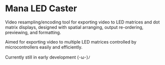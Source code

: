 # Mana LED Caster

Video resampling/encoding tool for exporting video to LED matrices and dot matrix displays, designed with spatial arranging, output re-ordering, previewing, and formatting.

Aimed for exporting video to multiple LED matrices controlled by microcontrollers easily and efficiently.

Currently still in early development (･ω･)ﾉ
